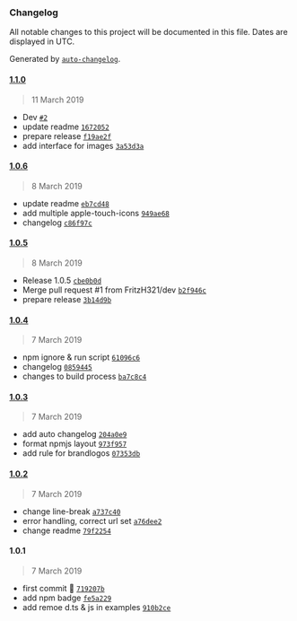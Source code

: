 ### Changelog

All notable changes to this project will be documented in this file. Dates are displayed in UTC.

Generated by [`auto-changelog`](https://github.com/CookPete/auto-changelog).

#### [1.1.0](https://github.com/tilmann/logo-scrape/compare/1.0.6...1.1.0)

> 11 March 2019

- Dev [`#2`](https://github.com/tilmann/logo-scrape/pull/2)
- update readme [`1672052`](https://github.com/tilmann/logo-scrape/commit/1672052ccbad4de4a623565e1c3925479bd4b75a)
- prepare release [`f19ae2f`](https://github.com/tilmann/logo-scrape/commit/f19ae2fee9b60bec575b099cedeeb8b2e7edae2a)
- add interface for images [`3a53d3a`](https://github.com/tilmann/logo-scrape/commit/3a53d3aa7d72f15ba8e7e7b05afd48e38887ccc1)

#### [1.0.6](https://github.com/tilmann/logo-scrape/compare/1.0.5...1.0.6)

> 8 March 2019

- update readme [`eb7cd48`](https://github.com/tilmann/logo-scrape/commit/eb7cd48b8c8fd60c2ed0803d9b118121fa6f288a)
- add multiple apple-touch-icons [`949ae68`](https://github.com/tilmann/logo-scrape/commit/949ae681ca15d1a3d127ad05bed4ce96c9f08fba)
- changelog [`c86f97c`](https://github.com/tilmann/logo-scrape/commit/c86f97c091692d5aabd0fcddcce4487916e6880f)

#### [1.0.5](https://github.com/tilmann/logo-scrape/compare/1.0.4...1.0.5)

> 8 March 2019

- Release 1.0.5 [`cbe0b0d`](https://github.com/tilmann/logo-scrape/commit/cbe0b0d9d56ace96b9b285bb1ed05c7d34d667e4)
- Merge pull request #1 from FritzH321/dev [`b2f946c`](https://github.com/tilmann/logo-scrape/commit/b2f946ca6c57edf51006f1e4f1b3425c24cea23b)
- prepare release [`3b14d9b`](https://github.com/tilmann/logo-scrape/commit/3b14d9b522f056d8177b782eb0675429ae739906)

#### [1.0.4](https://github.com/tilmann/logo-scrape/compare/1.0.3...1.0.4)

> 7 March 2019

- npm ignore & run script [`61096c6`](https://github.com/tilmann/logo-scrape/commit/61096c6b815a82f6f48bde2063f54afb8afd5a6a)
- changelog [`0859445`](https://github.com/tilmann/logo-scrape/commit/0859445ed35870f94c67f1131da7ac07c214780c)
- changes to build process [`ba7c8c4`](https://github.com/tilmann/logo-scrape/commit/ba7c8c450b235eda05f6e2cf73d2dab35e27267e)

#### [1.0.3](https://github.com/tilmann/logo-scrape/compare/1.0.2...1.0.3)

> 7 March 2019

- add auto changelog [`204a0e9`](https://github.com/tilmann/logo-scrape/commit/204a0e9a1219ec62ec0d891869445829def7306a)
- format npmjs layout [`973f957`](https://github.com/tilmann/logo-scrape/commit/973f957c1e8272d84d0842230129c01f8ef6067c)
- add rule for brandlogos [`07353db`](https://github.com/tilmann/logo-scrape/commit/07353dbb6fb43bf5dd510e2e66ac72634efad31e)

#### [1.0.2](https://github.com/tilmann/logo-scrape/compare/1.0.1...1.0.2)

> 7 March 2019

- change line-break [`a737c40`](https://github.com/tilmann/logo-scrape/commit/a737c40f6005959620a03b118b6e065ab6c229e8)
- error handling, correct url set [`a76dee2`](https://github.com/tilmann/logo-scrape/commit/a76dee2b3b2bd387768ead194c57c05e8e2b0f7e)
- change readme [`79f2254`](https://github.com/tilmann/logo-scrape/commit/79f2254c8992b16e4f7c8f621a56f53fe1b0cbcb)

#### 1.0.1

> 7 March 2019

- first commit 🚀 [`719207b`](https://github.com/tilmann/logo-scrape/commit/719207bcfb92e236b167a4bb879b2c2bcf08e278)
- add npm badge [`fe5a229`](https://github.com/tilmann/logo-scrape/commit/fe5a229e00bdb1d3cd3eadddb170c27132f4998a)
- add remoe d.ts & js in examples [`910b2ce`](https://github.com/tilmann/logo-scrape/commit/910b2cee63ee13339d9d1c4c84d084b827d0e540)

